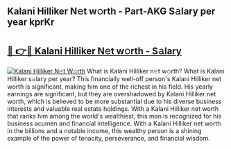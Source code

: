 ## Kalani Hilliker N𝚎t w𝚘rth - Part-AKG S𝚊lary per year kprKr

# <h2><a href="http://gc0t9q.nevu.top/?p=Kalani+Hilliker">🔗 👉🔴 Kalani Hilliker N𝚎t w𝚘rth - S𝚊lary</a></h2>

[![Kalani Hilliker N𝚎t W𝚘rth](https://i.imgur.com/Oavwk0R.jpeg)](http://gc0t9q.nevu.top/?p=Kalani+Hilliker)
What is Kalani Hilliker n𝚎t w𝚘rth? What is Kalani Hilliker s𝚊lary per year?
This financially well-off person's Kalani Hilliker net worth is significant, making him one of the richest in his field. His yearly earnings are significant, but they are overshadowed by Kalani Hilliker net worth, which is believed to be more substantial due to his diverse business interests and valuable real estate holdings. With a Kalani Hilliker net worth that ranks him among the world's wealthiest, this man is recognized for his business acumen and financial intelligence. With a Kalani Hilliker net worth in the billions and a notable income, this wealthy person is a shining example of the power of tenacity, perseverance, and financial wisdom.
